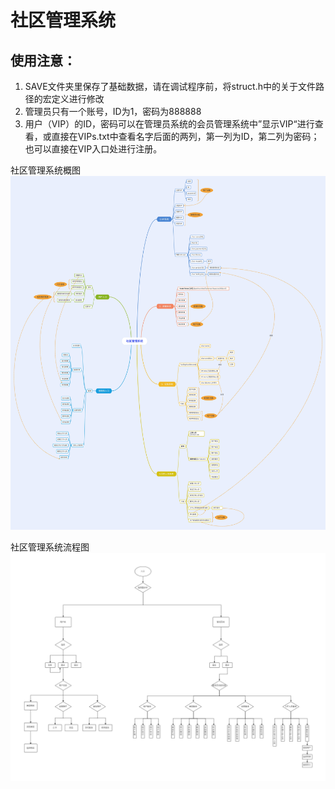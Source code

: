 # 社区管理系统

## 使用注意：

1. SAVE文件夹里保存了基础数据，请在调试程序前，将struct.h中的关于文件路径的宏定义进行修改
2. 管理员只有一个账号，ID为1，密码为888888
3. 用户（VIP）的ID，密码可以在管理员系统的会员管理系统中”显示VIP“进行查看，或直接在VIPs.txt中查看名字后面的两列，第一列为ID，第二列为密码；也可以直接在VIP入口处进行注册。

社区管理系统概图
![社区管理系统](https://raw.githubusercontent.com/PLUS-WAVE/blog-image/master/README/%E7%A4%BE%E5%8C%BA%E7%AE%A1%E7%90%86%E7%B3%BB%E7%BB%9F.jpg)

社区管理系统流程图
![](https://raw.githubusercontent.com/PLUS-WAVE/blog-image/master/README/%E9%98%B3%E5%85%89%E7%A4%BE%E5%8C%BA%E7%AE%A1%E7%90%86%E7%B3%BB%E7%BB%9F.png)
